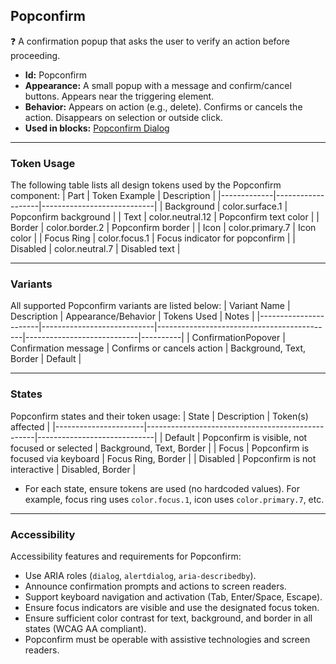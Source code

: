 ## Popconfirm
❓ A confirmation popup that asks the user to verify an action before proceeding.
- **Id:** Popconfirm
- **Appearance:** A small popup with a message and confirm/cancel buttons. Appears near the triggering element.
- **Behavior:** Appears on action (e.g., delete). Confirms or cancels the action. Disappears on selection or outside click.
- **Used in blocks:** [Popconfirm Dialog](../blocks/PopconfirmDialog.md)

---

### Token Usage
The following table lists all design tokens used by the Popconfirm component:
| Part        | Token Example      | Description                |
|-------------|-------------------|----------------------------|
| Background  | color.surface.1   | Popconfirm background      |
| Text        | color.neutral.12  | Popconfirm text color      |
| Border      | color.border.2    | Popconfirm border          |
| Icon        | color.primary.7   | Icon color                 |
| Focus Ring  | color.focus.1     | Focus indicator for popconfirm |
| Disabled    | color.neutral.7   | Disabled text              |

---

### Variants
All supported Popconfirm variants are listed below:
| Variant Name           | Description                | Appearance/Behavior                        | Tokens Used                | Notes    |
|-----------------------|----------------------------|--------------------------------------------|----------------------------|----------|
| ConfirmationPopover   | Confirmation message       | Confirms or cancels action                 | Background, Text, Border   | Default  |

---

### States
Popconfirm states and their token usage:
| State                | Description                                      | Token(s) affected           |
|----------------------|--------------------------------------------------|-----------------------------|
| Default              | Popconfirm is visible, not focused or selected   | Background, Text, Border    |
| Focus                | Popconfirm is focused via keyboard               | Focus Ring, Border          |
| Disabled             | Popconfirm is not interactive                    | Disabled, Border            |

- For each state, ensure tokens are used (no hardcoded values). For example, focus ring uses `color.focus.1`, icon uses `color.primary.7`, etc.

---

### Accessibility
Accessibility features and requirements for Popconfirm:
- Use ARIA roles (`dialog`, `alertdialog`, `aria-describedby`).
- Announce confirmation prompts and actions to screen readers.
- Support keyboard navigation and activation (Tab, Enter/Space, Escape).
- Ensure focus indicators are visible and use the designated focus token.
- Ensure sufficient color contrast for text, background, and border in all states (WCAG AA compliant).
- Popconfirm must be operable with assistive technologies and screen readers.
